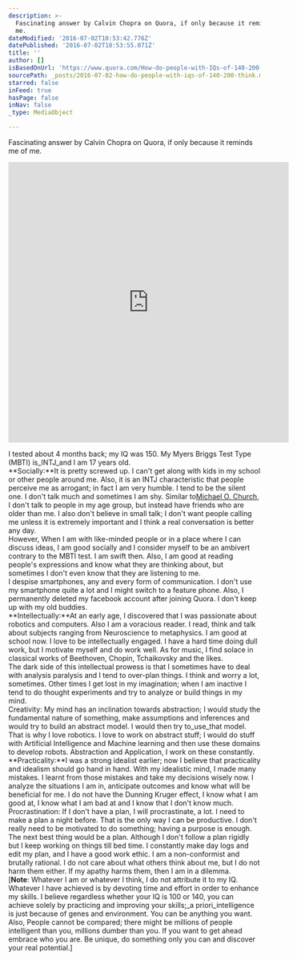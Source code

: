 ```yaml
---
description: >-
  Fascinating answer by Calvin Chopra on Quora, if only because it reminds me of
  me.
dateModified: '2016-07-02T10:53:42.776Z'
datePublished: '2016-07-02T10:53:55.071Z'
title: ''
author: []
isBasedOnUrl: 'https://www.quora.com/How-do-people-with-IQs-of-140-200-think'
sourcePath: _posts/2016-07-02-how-do-people-with-iqs-of-140-200-think.md
starred: false
inFeed: true
hasPage: false
inNav: false
_type: MediaObject

---
```

Fascinating answer by Calvin Chopra on Quora, if only because it reminds me of me.

<iframe src="https://cdn.embedly.com/widgets/media.html?src=https%3A%2F%2Fwww.quora.com%2Fwidgets%2Fembed_iframe%3Fpath%3D%2FHow-do-people-with-IQs-of-140-200-think%2Fanswer%2FCalvin-Chopra&amp;url=https%3A%2F%2Fwww.quora.com%2FHow-do-people-with-IQs-of-140-200-think%2Fanswer%2FCalvin-Chopra%3Fsrid%3DuyQc&amp;image=https%3A%2F%2Fwww.quora.com%2Fstatic%2Fimages%2Flogo%2Fwordmark_default.png&amp;key=b7d04c9b404c499eba89ee7072e1c4f7&amp;type=text%2Fhtml&amp;schema=quora" width="560" height="560" scrolling="no" frameborder="0" allowfullscreen="" style=""></iframe>

I tested about 4 months back; my IQ was 150\. My Myers Briggs Test Type (MBTI) is_INTJ_and I am 17 years old.  
**Socially:**It is pretty screwed up. I can't get along with kids in my school or other people around me. Also, it is an INTJ characteristic that people perceive me as arrogant; in fact I am very humble. I tend to be the silent one. I don't talk much and sometimes I am shy. Similar to[Michael O. Church][0], I don't talk to people in my age group, but instead have friends who are older than me. I also don't believe in small talk; I don't want people calling me unless it is extremely important and I think a real conversation is better any day.  
However, When I am with like-minded people or in a place where I can discuss ideas, I am good socially and I consider myself to be an ambivert contrary to the MBTI test. I am swift then. Also, I am good at reading people's expressions and know what they are thinking about, but sometimes I don't even know that they are listening to me.  
I despise smartphones, any and every form of communication. I don't use my smartphone quite a lot and I might switch to a feature phone. Also, I permanently deleted my facebook account after joining Quora. I don't keep up with my old buddies.  
**Intellectually:**At an early age, I discovered that I was passionate about robotics and computers. Also I am a voracious reader. I read, think and talk about subjects ranging from Neuroscience to metaphysics. I am good at school now. I love to be intellectually engaged. I have a hard time doing dull work, but I motivate myself and do work well. As for music, I find solace in classical works of Beethoven, Chopin, Tchaikovsky and the likes.  
The dark side of this intellectual prowess is that I sometimes have to deal with analysis paralysis and I tend to over-plan things. I think and worry a lot, sometimes. Other times I get lost in my imagination; when I am inactive I tend to do thought experiments and try to analyze or build things in my mind.  
Creativity: My mind has an inclination towards abstraction; I would study the fundamental nature of something, make assumptions and inferences and would try to build an abstract model. I would then try to_use_that model. That is why I love robotics. I love to work on abstract stuff; I would do stuff with Artificial Intelligence and Machine learning and then use these domains to develop robots. Abstraction and Application, I work on these constantly.  
**Practicality:**I was a strong idealist earlier; now I believe that practicality and idealism should go hand in hand. With my idealistic mind, I made many mistakes. I learnt from those mistakes and take my decisions wisely now. I analyze the situations I am in, anticipate outcomes and know what will be beneficial for me. I do not have the Dunning Kruger effect, I know what I am good at, I know what I am bad at and I know that I don't know much.  
Procrastination: If I don't have a plan, I will procrastinate, a lot. I need to make a plan a night before. That is the only way I can be productive. I don't really need to be motivated to do something; having a purpose is enough. The next best thing would be a plan. Although I don't follow a plan rigidly but I keep working on things till bed time. I constantly make day logs and edit my plan, and I have a good work ethic. I am a non-conformist and brutally rational. I do not care about what others think about me, but I do not harm them either. If my apathy harms them, then I am in a dilemma.  
\[**Note**: Whatever I am or whatever I think, I do not attribute it to my IQ. Whatever I have achieved is by devoting time and effort in order to enhance my skills. I believe regardless whether your IQ is 100 or 140, you can achieve solely by practicing and improving your skills;_a priori_intelligence is just because of genes and environment. You can be anything you want.  
Also, People cannot be compared; there might be millions of people intelligent than you, millions dumber than you. If you want to get ahead embrace who you are. Be unique, do something only you can and discover your real potential.\]

[0]: https://www.quora.com/profile/Michael-O-Church